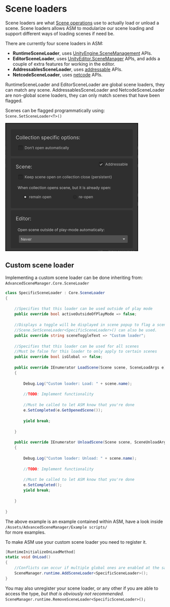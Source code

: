 # Scene loaders

Scene loaders are what [Scene operations](Scene%20operations.md) use to actually load or unload a scene. Scene loaders allows ASM to modularize our scene loading and support different ways of loading scenes if need be.

There are currently four scene loaders in ASM:
* **RuntimeSceneLoader**, uses [UnityEngine.SceneManagement](https://docs.unity3d.com/ScriptReference/SceneManagement.SceneManager.html) APIs.
* **EditorSceneLoader**, uses [UnityEditor.SceneManager](https://docs.unity3d.com/ScriptReference/SceneManagement.EditorSceneManager.html) APIs, and adds a couple of extra features for working in the editor.
* **AddressablesSceneLoader**, uses [addressable](https://docs.unity3d.com/Manual/com.unity.addressables.html) APIs.
* **NetcodeSceneLoader**, uses [netcode](https://docs-multiplayer.unity3d.com/netcode/current/about/) APIs.

RuntimeSceneLoader and EditorSceneLoader are global scene loaders, they can match any scene.
AddressablesSceneLoader and NetcodeSceneLoader are non-global scene loaders, they can only match scenes that have been flagged.

Scenes can be flagged programmatically using:\
`Scene.SetSceneLoader<T>()`

![](../image/addressable-toggle.png)

## Custom scene loader

Implementing a custom scene loader can be done inheriting from:\
`AdvancedSceneManager.Core.SceneLoader`

```csharp
class SpecificSceneLoader : Core.SceneLoader
{

	//Specifies that this loader can be used outside of play mode
	public override bool activeOutsideOfPlayMode => false;

	//Displays a toggle will be displayed in scene popup to flag a scene for use with this loader.
	//Scene.SetSceneLoader<SpecificSceneLoader>() can also be used.
	public override string sceneToggleText => "Custom loader";

	//Specifies that this loader can be used for all scenes
	//Must be false for this loader to only apply to certain scenes
	public override bool isGlobal => false;

	public override IEnumerator LoadScene(Scene scene, SceneLoadArgs e)
	{

		Debug.Log("Custom loader: Load: " + scene.name);

		//TODO: Implement functionality

		//Must be called to let ASM know that you're done
		e.SetCompleted(e.GetOpenedScene());
		
		yield break;

	}

	public override IEnumerator UnloadScene(Scene scene, SceneUnloadArgs e)
	{

		Debug.Log("Custom loader: Unload: " + scene.name);

		//TODO: Implement functionality
	
		//Must be called to let ASM know that you're done
		e.SetCompleted();
		yield break;

	}

}
```

The above example is an example contained within ASM, have a look inside\
`/Assets/AdvancedSceneManager/Example scripts/`\
for more examples.

To make ASM use your custom scene loader you need to register it.

```csharp
[RuntimeInitializeOnLoadMethod]
static void OnLoad()
{
	//Conflicts can occur if multiple global ones are enabled at the same time.
	SceneManager.runtime.AddSceneLoader<SpecificSceneLoader>();
}
```

You may also unregister your scene loader, or any other if you are able to access the type, *but that is obviously not recommended.*\
`SceneManager.runtime.RemoveSceneLoader<SpecificSceneLoader>();`

